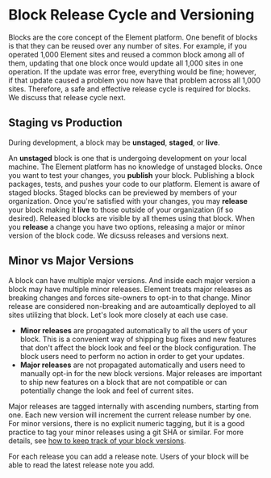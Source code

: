 # Block Release Cycle and Versioning

Blocks are the core concept of the Element platform. One benefit of blocks is that they can be reused over any number of sites. For example, if you operated 1,000 Element sites and reused a common block among all of them, updating that one block once would update all 1,000 sites in one operation. If the update was error free, everything would be fine; however, if that update caused a problem you now have that problem across all 1,000 sites. Therefore, a safe and effective release cycle is required for blocks. We discuss that release cycle next.

## Staging vs Production

During development, a block may be **unstaged**, **staged**, or **live**.

An **unstaged** block is one that is undergoing development on your local machine. The Element platform has no knowledge of unstaged blocks. Once you want to test your changes, you **publish** your block. Publishing a block packages, tests, and pushes your code to our platform. Element is aware of staged blocks. Staged blocks can be previewed by members of your organization. Once you're satisfied with your changes, you may **release** your block making it **live** to those outside of your organization (if so desired). Released blocks are visible by all themes using that block. When you **release** a change you have two options, releasing a major or minor version of the block code. We dicsuss releases and versions next.

## Minor vs Major Versions

A block can have multiple major versions. And inside each major version a block may have multiple minor releases. Element treats major releases as breaking changes and forces site-owners to opt-in to that change. Minor release are considered non-breaking and are autoamtically deployed to all sites utilizing that block. Let's look more closely at each use case.

- **Minor releases** are propagated automatically to all the users of your block. This is a convenient way of shipping bug fixes and new features that don't affect the block look and feel or the block configuration. The block users need to perform no action in order to get your updates.
- **Major releases** are not propagated automatically and users need to manually opt-in for the new block versions. Major releases are important to ship new features on a block that are not compatible or can potentially change the look and feel of current sites.

Major releases are tagged internally with ascending numbers, starting from one. Each new version will increment the current release number by one. For minor versions, there is no explicit numeric tagging, but it is a good practice to tag your minor releases using a git SHA or similar. For more details, see [how to keep track of your block versions](/how-to/track-block-versions).

For each release you can add a release note. Users of your block will be able to read the latest release note you add.
